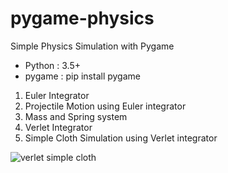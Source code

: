 # pygame-physics
Simple Physics Simulation with Pygame

* Python : 3.5+
* pygame : pip install pygame


1. Euler Integrator 
2. Projectile Motion using Euler integrator
3. Mass and Spring system 
4. Verlet Integrator
5. Simple Cloth Simulation using Verlet integrator

![verlet simple cloth](/verlet_simple_cloth.png)
